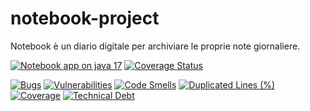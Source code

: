 # notebook-project
Notebook è un diario digitale per archiviare le proprie note giornaliere.

[![Notebook app on java 17](https://github.com/jacopos97/notebook-project/actions/workflows/maven.yml/badge.svg)](https://github.com/jacopos97/notebook-project/actions/workflows/maven.yml)
[![Coverage Status](https://coveralls.io/repos/github/jacopos97/notebook-project/badge.svg?branch=code-coverage)](https://coveralls.io/github/jacopos97/notebook-project?branch=code-coverage)

[![Bugs](https://sonarcloud.io/api/project_badges/measure?project=jacopos97_notebook-project&metric=bugs)](https://sonarcloud.io/summary/new_code?id=jacopos97_notebook-project)
[![Vulnerabilities](https://sonarcloud.io/api/project_badges/measure?project=jacopos97_notebook-project&metric=vulnerabilities)](https://sonarcloud.io/summary/new_code?id=jacopos97_notebook-project)
[![Code Smells](https://sonarcloud.io/api/project_badges/measure?project=jacopos97_notebook-project&metric=code_smells)](https://sonarcloud.io/summary/new_code?id=jacopos97_notebook-project)
[![Duplicated Lines (%)](https://sonarcloud.io/api/project_badges/measure?project=jacopos97_notebook-project&metric=duplicated_lines_density)](https://sonarcloud.io/summary/new_code?id=jacopos97_notebook-project)
[![Coverage](https://sonarcloud.io/api/project_badges/measure?project=jacopos97_notebook-project&metric=coverage)](https://sonarcloud.io/summary/new_code?id=jacopos97_notebook-project)
[![Technical Debt](https://sonarcloud.io/api/project_badges/measure?project=jacopos97_notebook-project&metric=sqale_index)](https://sonarcloud.io/summary/new_code?id=jacopos97_notebook-project)
